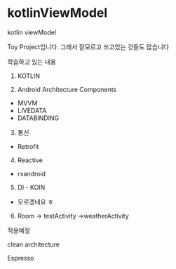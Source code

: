 # kotlinViewModel
kotlin viewModel

Toy Project입니다. 그래서 잘모르고 쓰고있는 것들도 많습니다


학습하고 있는 내용
1. KOTLIN

2. Android Architecture Components

 - MVVM
 - LIVEDATA
 - DATABINDING

3. 통신
 - Retrofit

4. Reactive
 - rxandroid

5. DI - KOIN
  - 모르겠네요 ㅎ
  
6. Room -> testActivity ->weatherActivity

적용예정

clean architecture

Espresso


